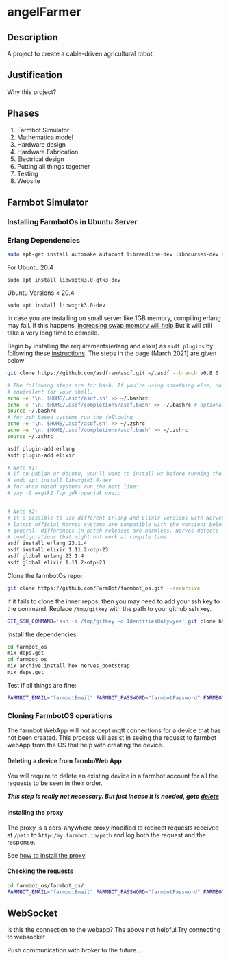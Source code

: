 # angelFarmer

## Description
A project to create a cable-driven agricultural robot.

## Justification
Why this project?

## Phases
1. Farmbot Simulator
2. Mathematica model
3. Hardware design
4. Hardware Fabrication
5. Electrical design
6. Putting all things together
7. Testing
8. Website

## Farmbot Simulator

### Installing FarmbotOs in Ubuntu Server


### Erlang Dependencies

```bash
sudo apt-get install automake autoconf libreadline-dev libncurses-dev libssl-dev libyaml-dev libxslt-dev libffi-dev libtool unixodbc-dev  libgl1-mesa-dev  libglu1-mesa-dev libssh-dev xsltproc fop libxml2-utils
```

For Ubuntu 20.4
```
sudo apt install libwxgtk3.0-gtk3-dev
```

Ubuntu Versions < 20.4
```
sudo apt install libwxgtk3.0-dev
```

In case you are installing on small server like 1GB memory, compiling erlang may fail. If this happens, [increasing swap memory will help](https://linuxhandbook.com/increase-swap-ubuntu/) But it will still take a very long time to compile.

Begin by installing the requirements(erlang and elixir) as `asdf plugins` by following these [instructions](https://hexdocs.pm/nerves/installation.html#Linux). The steps in the page (March 2021) are given below 



```bash
git clone https://github.com/asdf-vm/asdf.git ~/.asdf --branch v0.8.0

# The following steps are for bash. If you’re using something else, do the
# equivalent for your shell.
echo -e '\n. $HOME/.asdf/asdf.sh' >> ~/.bashrc
echo -e '\n. $HOME/.asdf/completions/asdf.bash' >> ~/.bashrc # optional
source ~/.bashrc
# for zsh based systems run the following
echo -e '\n. $HOME/.asdf/asdf.sh' >> ~/.zshrc
echo -e '\n. $HOME/.asdf/completions/asdf.bash' >> ~/.zshrc
source ~/.zshrc

asdf plugin-add erlang
asdf plugin-add elixir

# Note #1:
# If on Debian or Ubuntu, you'll want to install wx before running the next line:
# sudo apt install libwxgtk3.0-dev
# for arch based systems run the next line:
# yay -S wxgtk2 fop jdk-openjdk unzip


# Note #2:
# It's possible to use different Erlang and Elixir versions with Nerves. The
# latest official Nerves systems are compatible with the versions below. In
# general, differences in patch releases are harmless. Nerves detects
# configurations that might not work at compile time.
asdf install erlang 23.1.4
asdf install elixir 1.11.2-otp-23
asdf global erlang 23.1.4
asdf global elixir 1.11.2-otp-23
```

Clone the farmbotOs repo:
```bash
git clone https://github.com/FarmBot/farmbot_os.git --recursive
```

If it fails to clone the inner repos, then you may need to add your ssh key to the command. Replace `/tmp/gitkey` with the path to your github ssh key.
```bash
GIT_SSH_COMMAND='ssh -i /tmp/gitkey -o IdentitiesOnly=yes' git clone https://github.com/FarmBot/farmbot_os.git --recursive
```

Install the dependencies
```bash
cd farmbot_os
mix deps.get
cd farmbot_os
mix archive.install hex nerves_bootstrap
mix deps.get
```

Test if all things are fine:
```bash
FARMBOT_EMAIL="farmbotEmail" FARMBOT_PASSWORD="farmbotPassword" FARMBOT_SERVER="https://my.farm.bot" iex -S mix
```

### Cloning FarmbotOS operations

The farmbot WebApp will not accept mqtt connections for a device that has not been created. This process will assist in seeing the request to farmbot webApp from the OS that help with creating the device.

#### Deleting a device from farmboWeb App
You will require to delete an existing device in a farmbot account for all the requests to be seen in their order.

***This step is really not necessary. But just incase it is needed, goto [delete](http://your-simulator/#/delete)***

#### Installing the proxy
The proxy is a cors-anywhere proxy modified to redirect requests received at `/path` to `http:/my.farmbot.io/path` and log both the request and the response.

See [how to install the proxy](https://github.com/AngelFarmer/cors-escape).

#### Checking the requests

```bash
cd farmbot_os/farmbot_os/
FARMBOT_EMAIL="farmbotEmail" FARMBOT_PASSWORD="farmbotPassword" FARMBOT_SERVER="http://localhost:2000" iex -S mix
```

## WebSocket

Is this the connection to the webapp?
The above not helpful.Try connecting to websocket

Push communication with broker to the future...
